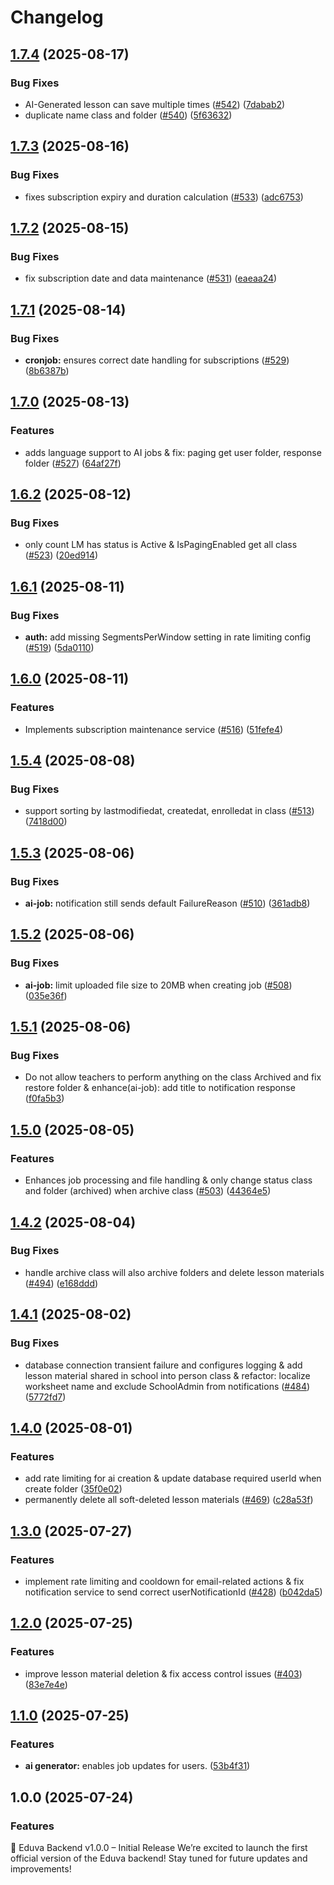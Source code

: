 # Changelog

## [1.7.4](https://github.com/tranduckhuy/eduva-backend/compare/v1.7.3...v1.7.4) (2025-08-17)


### Bug Fixes

* AI-Generated lesson can save multiple times ([#542](https://github.com/tranduckhuy/eduva-backend/issues/542)) ([7dabab2](https://github.com/tranduckhuy/eduva-backend/commit/7dabab251ff2f87fc7a5ef2ccfe06e6b48de8a7d))
* duplicate name class and folder  ([#540](https://github.com/tranduckhuy/eduva-backend/issues/540)) ([5f63632](https://github.com/tranduckhuy/eduva-backend/commit/5f63632aa3fba9290854fa50fc9b0e02cea67eb7))

## [1.7.3](https://github.com/tranduckhuy/eduva-backend/compare/v1.7.2...v1.7.3) (2025-08-16)


### Bug Fixes

* fixes subscription expiry and duration calculation ([#533](https://github.com/tranduckhuy/eduva-backend/issues/533)) ([adc6753](https://github.com/tranduckhuy/eduva-backend/commit/adc6753b9356c2222b1f9cc5ad6ecc3c1ebf7e94))

## [1.7.2](https://github.com/tranduckhuy/eduva-backend/compare/v1.7.1...v1.7.2) (2025-08-15)


### Bug Fixes

* fix subscription date and data maintenance ([#531](https://github.com/tranduckhuy/eduva-backend/issues/531)) ([eaeaa24](https://github.com/tranduckhuy/eduva-backend/commit/eaeaa24ab6b17dab17d1903c7a6e496850fcaee9))

## [1.7.1](https://github.com/tranduckhuy/eduva-backend/compare/v1.7.0...v1.7.1) (2025-08-14)


### Bug Fixes

* **cronjob:** ensures correct date handling for subscriptions ([#529](https://github.com/tranduckhuy/eduva-backend/issues/529)) ([8b6387b](https://github.com/tranduckhuy/eduva-backend/commit/8b6387b500473540246026ebcc716f7b83e78cfd))

## [1.7.0](https://github.com/tranduckhuy/eduva-backend/compare/v1.6.2...v1.7.0) (2025-08-13)


### Features

* adds language support to AI jobs & fix: paging get user folder, response folder ([#527](https://github.com/tranduckhuy/eduva-backend/issues/527)) ([64af27f](https://github.com/tranduckhuy/eduva-backend/commit/64af27fd61b470ca024650b803fe9bcd9a0052e4))

## [1.6.2](https://github.com/tranduckhuy/eduva-backend/compare/v1.6.1...v1.6.2) (2025-08-12)


### Bug Fixes

* only count LM has status is Active & IsPagingEnabled get all class ([#523](https://github.com/tranduckhuy/eduva-backend/issues/523)) ([20ed914](https://github.com/tranduckhuy/eduva-backend/commit/20ed9140593e4425aac04b60f30d80e2af3a2380))

## [1.6.1](https://github.com/tranduckhuy/eduva-backend/compare/v1.6.0...v1.6.1) (2025-08-11)


### Bug Fixes

* **auth:** add missing SegmentsPerWindow setting in rate limiting config ([#519](https://github.com/tranduckhuy/eduva-backend/issues/519)) ([5da0110](https://github.com/tranduckhuy/eduva-backend/commit/5da01101413c30d6cf93cb39e32ca45bbd7c44fe))

## [1.6.0](https://github.com/tranduckhuy/eduva-backend/compare/v1.5.4...v1.6.0) (2025-08-11)


### Features

* Implements subscription maintenance service  ([#516](https://github.com/tranduckhuy/eduva-backend/issues/516)) ([51fefe4](https://github.com/tranduckhuy/eduva-backend/commit/51fefe4619c6c30ea2b2f1faa5d26ce118a0d6c7))

## [1.5.4](https://github.com/tranduckhuy/eduva-backend/compare/v1.5.3...v1.5.4) (2025-08-08)


### Bug Fixes

* support sorting by lastmodifiedat, createdat, enrolledat in class ([#513](https://github.com/tranduckhuy/eduva-backend/issues/513)) ([7418d00](https://github.com/tranduckhuy/eduva-backend/commit/7418d002c58e9684a4f373870f251bea64d39f8a))

## [1.5.3](https://github.com/tranduckhuy/eduva-backend/compare/v1.5.2...v1.5.3) (2025-08-06)


### Bug Fixes

* **ai-job:** notification still sends default FailureReason ([#510](https://github.com/tranduckhuy/eduva-backend/issues/510)) ([361adb8](https://github.com/tranduckhuy/eduva-backend/commit/361adb84a3be94208f5ec8893c14a7c19e5d2c06))

## [1.5.2](https://github.com/tranduckhuy/eduva-backend/compare/v1.5.1...v1.5.2) (2025-08-06)


### Bug Fixes

* **ai-job:** limit uploaded file size to 20MB when creating job ([#508](https://github.com/tranduckhuy/eduva-backend/issues/508)) ([035e36f](https://github.com/tranduckhuy/eduva-backend/commit/035e36f0bc5a91adbf2f078d3eed85c73626d780))

## [1.5.1](https://github.com/tranduckhuy/eduva-backend/compare/v1.5.0...v1.5.1) (2025-08-06)


### Bug Fixes

* Do not allow teachers to perform anything on the class Archived and fix restore folder & enhance(ai-job): add title to notification response ([f0fa5b3](https://github.com/tranduckhuy/eduva-backend/commit/f0fa5b3af8afcba3b132272e5f64f9faadd14239))

## [1.5.0](https://github.com/tranduckhuy/eduva-backend/compare/v1.4.2...v1.5.0) (2025-08-05)


### Features

* Enhances job processing and file handling & only change status class and folder (archived) when archive class ([#503](https://github.com/tranduckhuy/eduva-backend/issues/503)) ([44364e5](https://github.com/tranduckhuy/eduva-backend/commit/44364e5b336bed5228345604f237df60bf989167))

## [1.4.2](https://github.com/tranduckhuy/eduva-backend/compare/v1.4.1...v1.4.2) (2025-08-04)


### Bug Fixes

* handle archive class will also archive folders and delete lesson materials ([#494](https://github.com/tranduckhuy/eduva-backend/issues/494)) ([e168ddd](https://github.com/tranduckhuy/eduva-backend/commit/e168dddfd7c427072f18b14f347d565a1ee1fd90))

## [1.4.1](https://github.com/tranduckhuy/eduva-backend/compare/v1.4.0...v1.4.1) (2025-08-02)


### Bug Fixes

* database connection transient failure and configures logging & add lesson material shared in school into person class & refactor: localize worksheet name and exclude SchoolAdmin from notifications ([#484](https://github.com/tranduckhuy/eduva-backend/issues/484))  ([5772fd7](https://github.com/tranduckhuy/eduva-backend/commit/5772fd70c2f12ee101b8518665de92063765dcad))

## [1.4.0](https://github.com/tranduckhuy/eduva-backend/compare/v1.3.0...v1.4.0) (2025-08-01)


### Features

* add rate limiting for ai creation & update database required userId when create folder ([35f0e02](https://github.com/tranduckhuy/eduva-backend/commit/35f0e021a42c95c6ee61b125f05a2a037ef27fec))
* permanently delete all soft-deleted lesson materials ([#469](https://github.com/tranduckhuy/eduva-backend/issues/469)) ([c28a53f](https://github.com/tranduckhuy/eduva-backend/commit/c28a53fe3968cd923e9a0b43556f6430f2e82812))

## [1.3.0](https://github.com/tranduckhuy/eduva-backend/compare/v1.2.0...v1.3.0) (2025-07-27)


### Features

* implement rate limiting and cooldown for email-related actions & fix notification service to send correct userNotificationId ([#428](https://github.com/tranduckhuy/eduva-backend/issues/428)) ([b042da5](https://github.com/tranduckhuy/eduva-backend/commit/b042da5392315af8f9cfcb1c0f6bd5d0371a21d3))

## [1.2.0](https://github.com/tranduckhuy/eduva-backend/compare/v1.1.0...v1.2.0) (2025-07-25)


### Features

* improve lesson material deletion & fix access control issues ([#403](https://github.com/tranduckhuy/eduva-backend/issues/403)) ([83e7e4e](https://github.com/tranduckhuy/eduva-backend/commit/83e7e4e6968c0bbbd4dca6d3b1074f388a49af7c))

## [1.1.0](https://github.com/tranduckhuy/eduva-backend/compare/v1.0.0...v1.1.0) (2025-07-25)


### Features

* **ai generator:** enables job updates for users. ([53b4f31](https://github.com/tranduckhuy/eduva-backend/commit/53b4f31ea7386fe9e0f6e7d2690aaf2c6969c0f1))

## 1.0.0 (2025-07-24)


### Features
🚀 Eduva Backend v1.0.0 – Initial Release
We’re excited to launch the first official version of the Eduva backend!
Stay tuned for future updates and improvements!
